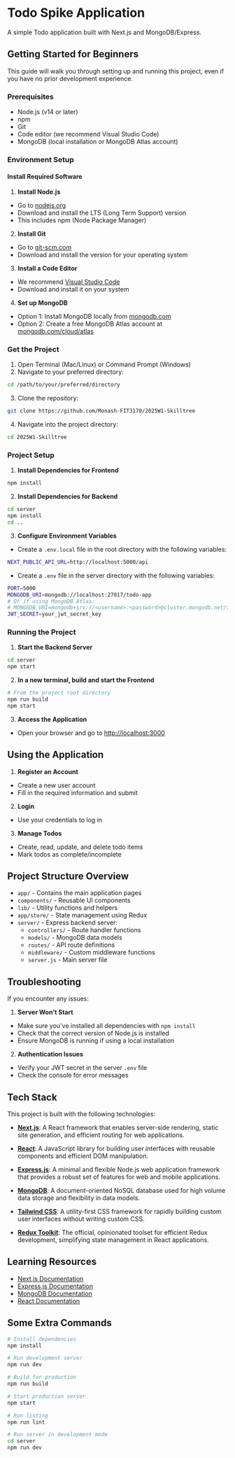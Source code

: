 # Todo Spike Application

A simple Todo application built with Next.js and MongoDB/Express.

## Getting Started for Beginners

This guide will walk you through setting up and running this project, even if you have no prior development experience.

### Prerequisites

- Node.js (v14 or later)
- npm
- Git
- Code editor (we recommend Visual Studio Code)
- MongoDB (local installation or MongoDB Atlas account)

### Environment Setup

#### Install Required Software

1. **Install Node.js**

- Go to [nodejs.org](https://nodejs.org/)
- Download and install the LTS (Long Term Support) version
- This includes npm (Node Package Manager)

2. **Install Git**

- Go to [git-scm.com](https://git-scm.com/downloads)
- Download and install the version for your operating system

3. **Install a Code Editor**

- We recommend [Visual Studio Code](https://code.visualstudio.com/)
- Download and install it on your system

4. **Set up MongoDB**

- Option 1: Install MongoDB locally from [mongodb.com](https://www.mongodb.com/try/download/community)
- Option 2: Create a free MongoDB Atlas account at [mongodb.com/cloud/atlas](https://www.mongodb.com/cloud/atlas)

### Get the Project

1. Open Terminal (Mac/Linux) or Command Prompt (Windows)
2. Navigate to your preferred directory:

```bash
cd /path/to/your/preferred/directory
```

3. Clone the repository:

```bash
git clone https://github.com/Monash-FIT3170/2025W1-Skilltree
```

4. Navigate into the project directory:

```bash
cd 2025W1-Skilltree
```

### Project Setup

1. **Install Dependencies for Frontend**

```bash
npm install
```

2. **Install Dependencies for Backend**

```bash
cd server
npm install
cd ..
```

3. **Configure Environment Variables**

- Create a `.env.local` file in the root directory with the following variables:

```bash
NEXT_PUBLIC_API_URL=http://localhost:5000/api
```

- Create a `.env` file in the server directory with the following variables:

```bash
PORT=5000
MONGODB_URI=mongodb://localhost:27017/todo-app
# Or if using MongoDB Atlas:
# MONGODB_URI=mongodb+srv://<username>:<password>@cluster.mongodb.net/todo-app
JWT_SECRET=your_jwt_secret_key
```

### Running the Project

1. **Start the Backend Server**

```bash
cd server
npm start
```

2. **In a new terminal, build and start the Frontend**

```bash
# From the project root directory
npm run build
npm start
```

3. **Access the Application**

- Open your browser and go to [http://localhost:3000](http://localhost:3000)

## Using the Application

1. **Register an Account**

- Create a new user account
- Fill in the required information and submit

2. **Login**

- Use your credentials to log in

3. **Manage Todos**

- Create, read, update, and delete todo items
- Mark todos as complete/incomplete

## Project Structure Overview

- `app/` - Contains the main application pages
- `components/` - Reusable UI components
- `lib/` - Utility functions and helpers
- `app/store/` - State management using Redux
- `server/` - Express backend server:
  - `controllers/` - Route handler functions
  - `models/` - MongoDB data models
  - `routes/` - API route definitions
  - `middleware/` - Custom middleware functions
  - `server.js` - Main server file

## Troubleshooting

If you encounter any issues:

1. **Server Won't Start**

- Make sure you've installed all dependencies with `npm install`
- Check that the correct version of Node.js is installed
- Ensure MongoDB is running if using a local installation

2. **Authentication Issues**

- Verify your JWT secret in the server `.env` file
- Check the console for error messages

## Tech Stack

This project is built with the following technologies:

- **[Next.js](https://nextjs.org/)**: A React framework that enables server-side rendering, static site generation, and efficient routing for web applications.

- **[React](https://reactjs.org/)**: A JavaScript library for building user interfaces with reusable components and efficient DOM manipulation.

- **[Express.js](https://expressjs.com/)**: A minimal and flexible Node.js web application framework that provides a robust set of features for web and mobile applications.

- **[MongoDB](https://www.mongodb.com/)**: A document-oriented NoSQL database used for high volume data storage and flexibility in data models.

- **[Tailwind CSS](https://tailwindcss.com/)**: A utility-first CSS framework for rapidly building custom user interfaces without writing custom CSS.

- **[Redux Toolkit](https://redux-toolkit.js.org/)**: The official, opinionated toolset for efficient Redux development, simplifying state management in React applications.

## Learning Resources

- [Next.js Documentation](https://nextjs.org/docs)
- [Express.js Documentation](https://expressjs.com/)
- [MongoDB Documentation](https://docs.mongodb.com/)
- [React Documentation](https://reactjs.org/docs/getting-started.html)

## Some Extra Commands

```bash
# Install dependencies
npm install

# Run development server
npm run dev

# Build for production
npm run build

# Start production server
npm start

# Run linting
npm run lint

# Run server in development mode
cd server
npm run dev
```
